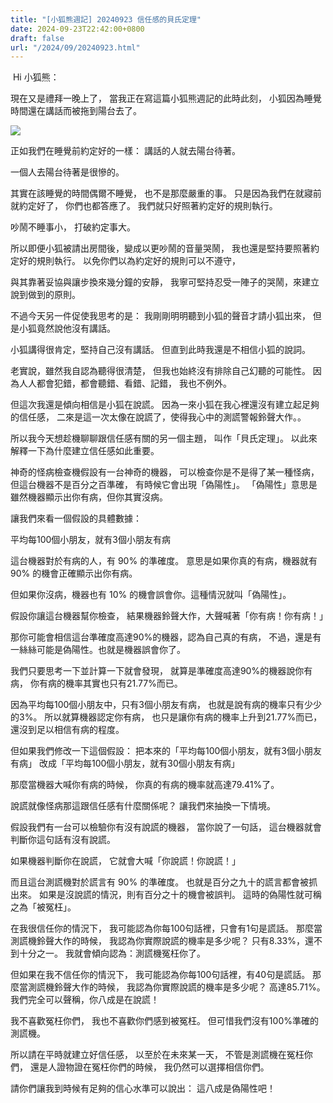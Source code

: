 ```yaml
---
title: "[小狐熊週記] 20240923 信任感的貝氏定理"
date: 2024-09-23T22:42:00+0800
draft: false
url: "/2024/09/20240923.html"
---
```


 Hi 小狐熊：

現在又是禮拜一晚上了，
當我正在寫這篇小狐熊週記的此時此刻，
小狐因為睡覺時間還在講話而被拖到陽台去了。




![]($https://blogger.googleusercontent.com/img/a/AVvXsEi1u_0lu-G6YCysbVeKHwK6MJCRMe6rTmiWghas3fxXfdBm5wxVdGP6ynxH3YJpHJgjaAl78_SjzGA9dbPN9nZnsJb-cKoRV1iSagRSTtWZG23caGR0FUriFHXhV_Wo-VGP_jxDE22oUGoMxhCXH_wKi3065_fCBFrwKxjzcI_rDyHjNcByqGSN7rfgpnI)



正如我們在睡覺前約定好的一樣：
講話的人就去陽台待著。

一個人去陽台待著是很慘的。

其實在該睡覺的時間偶爾不睡覺，
也不是那麼嚴重的事。
只是因為我們在就寢前就約定好了，
你們也都答應了。
我們就只好照著約定好的規則執行。

吵鬧不睡事小，
打破約定事大。

所以即便小狐被請出房間後，變成以更吵鬧的音量哭鬧，
我也還是堅持要照著約定好的規則執行。
以免你們以為約定好的規則可以不遵守，

與其靠著妥協與讓步換來幾分鐘的安靜，
我寧可堅持忍受一陣子的哭鬧，來建立說到做到的原則。

不過今天另一件促使我思考的是：
我剛剛明明聽到小狐的聲音才請小狐出來，
但是小狐竟然說他沒有講話。

小狐講得很肯定，堅持自己沒有講話。
但直到此時我還是不相信小狐的說詞。

老實說，雖然我自認為聽得很清楚，
但我也始終沒有排除自己幻聽的可能性。
因為人人都會犯錯，都會聽錯、看錯、記錯，
我也不例外。

但這次我還是傾向相信是小狐在說謊。
因為一來小狐在我心裡還沒有建立起足夠的信任感，
二來是這一次太像在說謊了，使得我心中的測謊警報鈴聲大作。。

所以我今天想趁機聊聊跟信任感有關的另一個主題，
叫作「貝氏定理」。
以此來解釋一下為什麼建立信任感如此重要。

神奇的怪病檢查機假設有一台神奇的機器，
可以檢查你是不是得了某一種怪病，
但這台機器不是百分之百準確，
有時候它會出現「偽陽性」。
「偽陽性」意思是雖然機器顯示出你有病，但你其實沒病。

讓我們來看一個假設的具體數據：

平均每100個小朋友，就有3個小朋友有病

這台機器對於有病的人，有 90% 的準確度。
意思是如果你真的有病，機器就有 90% 的機會正確顯示出你有病。

但如果你沒病，機器也有 10% 的機會誤會你。這種情況就叫「偽陽性」。

假設你讓這台機器幫你檢查， 
結果機器鈴聲大作，大聲喊著「你有病！你有病！」 

那你可能會相信這台準確度高達90%的機器，認為自己真的有病， 
不過，還是有一絲絲可能是偽陽性。也就是機器誤會你了。 

我們只要思考一下並計算一下就會發現， 
就算是準確度高達90%的機器說你有病， 
你有病的機率其實也只有21.77%而已。 

因為平均每100個小朋友中，只有3個小朋友有病，
也就是說有病的機率只有少少的3%。 
所以就算機器認定你有病， 
也只是讓你有病的機率上升到21.77%而已， 
還沒到足以相信有病的程度。 

但如果我們修改一下這個假設： 
把本來的「平均每100個小朋友，就有3個小朋友有病」 
改成「平均每100個小朋友，就有30個小朋友有病」 

那麼當機器大喊你有病的時候， 
你真的有病的機率就高達79.41%了。 


說謊就像怪病那這跟信任感有什麼關係呢？ 
讓我們來抽換一下情境。 

假設我們有一台可以檢驗你有沒有說謊的機器， 
當你說了一句話， 
這台機器就會判斷你這句話有沒有說謊。 

如果機器判斷你在說謊， 
它就會大喊「你說謊！你說謊！」 

而且這台測謊機對於謊言有 90% 的準確度。 
也就是百分之九十的謊言都會被抓出來。 
如果是沒說謊的情況，則有百分之十的機會被誤判。 
這時的偽陽性就可稱之為「被冤枉」。 

在我很信任你的情況下， 
我可能認為你每100句話裡，只會有1句是謊話。 
那麼當測謊機鈴聲大作的時候， 
我認為你實際說謊的機率是多少呢？ 
只有8.33%，還不到十分之一。 
我就會傾向認為：測謊機冤枉你了。 

但如果在我不信任你的情況下， 
我可能認為你每100句話裡，有40句是謊話。 
那麼當測謊機鈴聲大作的時候， 
我認為你實際說謊的機率是多少呢？ 
高達85.71%。 
我們完全可以聲稱，你八成是在說謊！ 

我不喜歡冤枉你們， 
我也不喜歡你們感到被冤枉。 
但可惜我們沒有100%準確的測謊機。 

所以請在平時就建立好信任感， 
以至於在未來某一天， 
不管是測謊機在冤枉你們， 
還是人證物證在冤枉你們的時候， 
我仍然可以選擇相信你們。 

請你們讓我到時候有足夠的信心水準可以說出： 
這八成是偽陽性吧！


